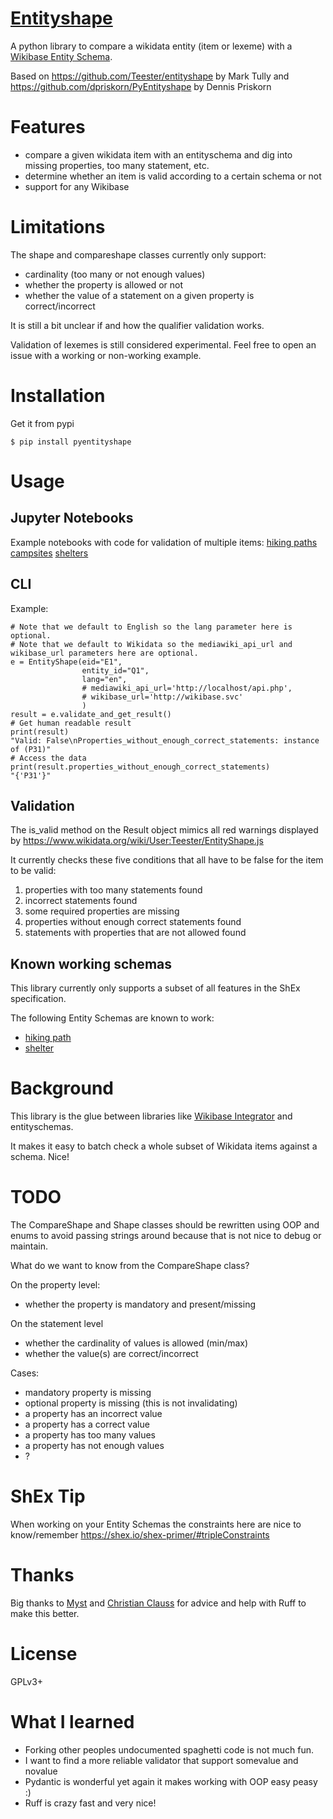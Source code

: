 # [Entityshape](https://www.wikidata.org/wiki/Q119899931)
A python library to compare a wikidata entity 
(item or lexeme) with a 
[Wikibase Entity Schema](https://www.wikidata.org/wiki/Wikidata:WikiProject_Schemas).

Based on https://github.com/Teester/entityshape by Mark Tully 
and https://github.com/dpriskorn/PyEntityshape by Dennis Priskorn

# Features
* compare a given wikidata item with an entityschema and dig into missing properties, too many statement, etc.
* determine whether an item is valid according to a certain schema or not
* support for any Wikibase

# Limitations
The shape and compareshape classes currently only support:
* cardinality (too many or not enough values)
* whether the property is allowed or not
* whether the value of a statement on a given property is correct/incorrect

It is still a bit unclear if and how the qualifier validation works.

Validation of lexemes is still considered experimental. 
Feel free to open an issue with a working or non-working example.

# Installation
Get it from pypi

`$ pip install pyentityshape`

# Usage

## Jupyter Notebooks
Example notebooks with code for validation of multiple items: 
[hiking paths](https://public-paws.wmcloud.org/User:So9q/Validating%20a%20group%20of%20items-all-hiking-paths-in-sweden.ipynb) 
[campsites](https://public-paws.wmcloud.org/User:So9q/Validating%20a%20group%20of%20items-all-campsites-in-sweden.ipynb) 
[shelters](https://public-paws.wmcloud.org/User:So9q/Validating%20a%20group%20of%20items-all-shelters-in-sweden.ipynb)

## CLI
Example:
```
# Note that we default to English so the lang parameter here is optional. 
# Note that we default to Wikidata so the mediawiki_api_url and wikibase_url parameters here are optional. 
e = EntityShape(eid="E1", 
                entity_id="Q1", 
                lang="en", 
                # mediawiki_api_url='http://localhost/api.php', 
                # wikibase_url='http://wikibase.svc'
                )
result = e.validate_and_get_result()
# Get human readable result
print(result)
"Valid: False\nProperties_without_enough_correct_statements: instance of (P31)"
# Access the data
print(result.properties_without_enough_correct_statements)
"{'P31'}"
```

## Validation
The is_valid method on the Result object mimics all red warnings displayed by https://www.wikidata.org/wiki/User:Teester/EntityShape.js 

It currently checks these five conditions that all have to be false for the item to be valid:
1.  properties with too many statements found
2.   incorrect statements found
3.   some required properties are missing
4.   properties without enough correct statements found
5.   statements with properties that are not allowed found

## Known working schemas
This library currently only supports a subset of all features in the ShEx specification.

The following Entity Schemas are known to work:
* [hiking path](https://www.wikidata.org/w/index.php?title=EntitySchema:E375&oldid=1833851062)
* [shelter](https://www.wikidata.org/w/index.php?title=EntitySchema:E398&oldid=1923235264)

# Background
This library is the glue between libraries like [Wikibase 
Integrator](https://github.com/LeMyst/WikibaseIntegrator/) and entityschemas. 

It makes it easy to batch check a whole subset of Wikidata 
items against a schema. Nice!

# TODO
The CompareShape and Shape classes should be rewritten using OOP 
and enums to avoid passing strings around because that is not 
nice to debug or maintain.

What do we want to know from the CompareShape class?

On the property level:
* whether the property is mandatory and present/missing

On the statement level
* whether the cardinality of values is allowed (min/max)
* whether the value(s) are correct/incorrect

Cases:
* mandatory property is missing
* optional property is missing (this is not invalidating)
* a property has an incorrect value
* a property has a correct value
* a property has too many values
* a property has not enough values
* ?

# ShEx Tip
When working on your Entity Schemas the constraints here are nice to know/remember
https://shex.io/shex-primer/#tripleConstraints

# Thanks
Big thanks to [Myst](https://github.com/LeMyst) and 
[Christian Clauss](https://github.com/cclauss) for 
advice and help with Ruff to make this better. 

# License
GPLv3+

# What I learned
* Forking other peoples undocumented spaghetti code is not much fun.
* I want to find a more reliable validator that support somevalue and novalue
* Pydantic is wonderful yet again it makes working with OOP easy peasy :)
* Ruff is crazy fast and very nice!